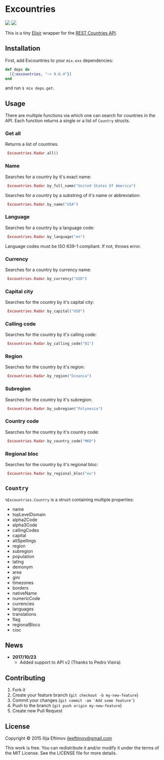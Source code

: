 Excountries
===========

![](https://img.shields.io/hexpm/dt/excountries.svg?style=flat-square) ![](https://img.shields.io/hexpm/v/excountries.svg?style=flat-square)

This is a tiny [Elixir](http://elixir-lang.org) wrapper for the [REST Countries API](http://restcountries.eu/).

## Installation

First, add Excountries to your `mix.exs` dependencies:

```elixir
def deps do
  [{:excountries, "~> 0.0.4"}]
end
```

and run `$ mix deps.get`.

## Usage

There are multiple functions via which one can search for countries in the API.
Each function returns a single or a list of ```Country``` structs.

### Get all

Returns a list of countries.
```elixir
 Excountries.Radar.all()
```

### Name

Searches for a country by it's exact name:
```elixir
 Excountries.Radar.by_full_name("United States Of America")
```

Searches for a country by a substring of it's name or abbreviation:
```elixir
 Excountries.Radar.by_name("USA")
```

### Language

Searches for a country by a language code:

```elixir
 Excountries.Radar.by_language("en")
```
Language codes must be ISO 639-1 compliant. If not, throws error.

### Currency

Searches for a country by currency name:

```elixir
 Excountries.Radar.by_currency("USD")
```

### Capital city

Searches for the country by it's capital city:

```elixir
 Excountries.Radar.by_capital("USD")
```

### Calling code

Searches for the country by it's calling code:

```elixir
 Excountries.Radar.by_calling_code("01")
```

### Region

Searches for the country by it's region:

```elixir
 Excountries.Radar.by_region("Oceania")
```

### Subregion

Searches for the country by it's subregion:

```elixir
 Excountries.Radar.by_subregion("Polynesia")
```

### Country code

Searches for the country by it's country code:

```elixir
 Excountries.Radar.by_country_code("MKD")
```

### Regional bloc

Searches for the country by it's regional bloc:

```elixir
 Excountries.Radar.by_regional_bloc("eu")
```

## ```Country```

```%Excountries.Country``` is a struct containing multiple properties:

  - name
  - topLevelDomain
  - alpha2Code
  - alpha3Code
  - callingCodes
  - capital
  - altSpellings
  - region
  - subregion
  - population
  - latlng
  - demonym
  - area
  - gini
  - timezones
  - borders
  - nativeName
  - numericCode
  - currencies
  - languages
  - translations
  - flag
  - regionalBlocs
  - cioc

## News

- **2017/10/23**
  - Added support to API v2 (Thanks to Pedro Vieira)

## Contributing

1. Fork it
2. Create your feature branch (`git checkout -b my-new-feature`)
3. Commit your changes (`git commit -am 'Add some feature'`)
4. Push to the branch (`git push origin my-new-feature`)
5. Create new Pull Request

## License

  Copyright © 2015 Ilija Eftimov <ileeftimov@gmail.com>

  This work is free. You can redistribute it and/or modify it under the
  terms of the MIT License. See the LICENSE file for more details.
